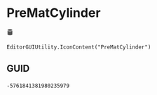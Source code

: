 # PreMatCylinder
![](/img/PreMatCylinder.png)

``` CSharp
EditorGUIUtility.IconContent("PreMatCylinder")
```
## GUID
```
-5761841381980235979
```
